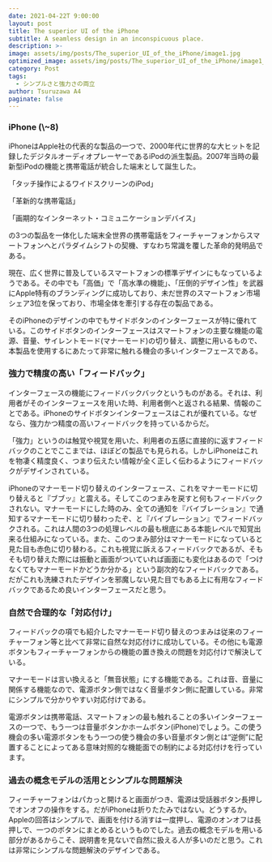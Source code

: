 ```yaml
---
date: 2021-04-22T 9:00:00
layout: post
title: The superior UI of the iPhone
subtitle: A seamless design in an inconspicuous place.
description: >-
image: assets/img/posts/The_superior_UI_of_the_iPhone/image1.jpg
optimized_image: assets/img/posts/The_superior_UI_of_the_iPhone/image1_resized_thumbnail.jpg
category: Post
tags: 
  - シンプルさと強力さの両立
author: Tsuruzawa A4
paginate: false
---
```


### iPhone (\\~8)
 iPhoneはApple社の代表的な製品の一つで、2000年代に世界的な大ヒットを記録したデジタルオーディオプレーヤーであるiPodの派生製品。2007年当時の最新型iPodの機能と携帯電話が統合した端末として誕生した。

「タッチ操作によるワイドスクリーンのiPod」

「革新的な携帯電話」

「画期的なインターネット・コミュニケーションデバイス」

の3つの製品を一体化した端末全世界の携帯電話をフィーチャーフォンからスマートフォンへとパラダイムシフトの契機、すなわち常識を覆した革命的発明品である。

 現在、広く世界に普及しているスマートフォンの標準デザインにもなっているようである。その中でも「高価」で「高水準の機能」、「圧倒的デザイン性」を武器にApple特有のブランディングに成功しており、未だ世界のスマートフォン市場シェア3位を保っており、市場全体を牽引する存在の製品である。

 そのiPhoneのデザインの中でもサイドボタンのインターフェースが特に優れている。このサイドボタンのインターフェースはスマートフォンの主要な機能の電源、音量、サイレントモード(マナーモード)の切り替え、調整に用いるもので、本製品を使用するにあたって非常に触れる機会の多いインターフェースである。

### 強力で精度の高い「フィードバック」
 インターフェースの機能にフィードバックバックというものがある。それは、利用者がそのインターフェースを用いた時、利用者側へと返される結果、情報のことである。iPhoneのサイドボタンインターフェースはこれが優れている。なぜなら、強力かつ精度の高いフィードバックを持っているからだ。

 「強力」というのは触覚や視覚を用いた、利用者の五感に直接的に返すフィードバックのことでここまでは、ほぼどの製品でも見られる。しかしiPhoneはこれを物凄く精度良く、つまり伝えたい情報が全く正しく伝わるようにフィードバックがデザインされている。

 iPhoneのマナーモード切り替えのインターフェース、これをマナーモードに切り替えると『ブブッ』と震える。そしてこのつまみを戻すと何もフィードバックされない。マナーモードにした時のみ、全ての通知を『バイブレーション』で通知するマナーモードに切り替わったぞ、と『バイブレーション』でフィードバックされる。これは人間の3つの処理レベルの最も根底にある本能レベルで知覚出来る仕組みになっている。また、このつまみ部分はマナーモードになっていると見た目も赤色に切り替わる。これも視覚に訴えるフィードバックであるが、そもそも切り替えた際には振動と画面がついていれば画面にも変化はあるので「つけなくてもマナーモードかどうか分かる」という副次的なフィードバックである。だがこれも洗練されたデザインを邪魔しない見た目でもある上に有用なフィードバックであるため良いインターフェースだと思う。

### 自然で合理的な「対応付け」
 フィードバックの項でも紹介したマナーモード切り替えのつまみは従来のフィーチャーフォン等と比べて非常に自然な対応付けに成功している。その他にも電源ボタンもフィーチャーフォンからの機能の置き換えの問題を対応付けで解決している。

 マナーモードは言い換えると「無音状態」にする機能である。これは音、音量に関係する機能なので、電源ボタン側ではなく音量ボタン側に配置している。非常にシンプルで分かりやすい対応付けである。

 電源ボタンは携帯電話、スマートフォンの最も触れることの多いインターフェースの一つで、もう一つは音量ボタンかホームボタン(iPhone)でしょう。この使う機会の多い電源ボタンをもう一つの使う機会の多い音量ボタン側とは“逆側”に配置することによってある意味対照的な機能面での制約による対応付けを行っています。

### 過去の概念モデルの活用とシンプルな問題解決
 フィーチャーフォンはパカっと開けると画面がつき、電源は受話器ボタン長押しでオンオフの操作をする。だがiPhoneは折りたたみではない。どうするか。Appleの回答はシンプルで、画面を付ける消すは一度押し、電源のオンオフは長押しで、一つのボタンにまとめるというものでした。過去の概念モデルを用いる部分があるからこそ、説明書を見ないで自然に扱える人が多いのだと思う。これは非常にシンプルな問題解決のデザインである。
